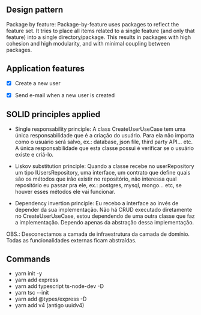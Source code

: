 ## Design pattern
Package by feature: Package-by-feature uses packages to reflect the feature set. It tries to place all items related to a single feature (and only that feature) into a single directory/package. This results in packages with high cohesion and high modularity, and with minimal coupling between packages.


## Application features
-   [x] Create a new user
-   [x] Send e-mail when a new user is created


## SOLID principles applied
- Single responsability principle: A class CreateUserUseCase tem uma única responsabilidade que é a criação do usuário. Para ela não importa como o usuário será salvo, ex.: database, json file, third party API... etc. A única responsabilidade que esta classe possui é verificar se o usuário existe e criá-lo.

- Liskov substitution principle: Quando a classe recebe no userRepository um tipo IUsersRepository, uma interface, um contrato que define quais são os métodos que irão existir no repositório, não interessa qual repositório eu passar pra ele, ex.: postgres, mysql, mongo... etc, se houver esses métodos ele vai funcionar.

- Dependency invertion principle: Eu recebo a interface ao invés de depender da sua implementação. Não há CRUD executado diretamente no CreateUserUseCase, estou dependendo de uma outra classe que faz a implementação. Dependo apenas da abstração dessa implementação.


OBS.: Desconectamos a camada de infraestrutura da camada de domínio. Todas as funcionalidades externas ficam abstraídas.


## Commands
- yarn init -y
- yarn add express
- yarn add typescript ts-node-dev -D
- yarn tsc --init
- yarn add @types/express -D
- yarn add v4 (antigo uuidv4)
